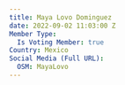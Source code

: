 ```yaml
---
title: Maya Lovo Dominguez
date: 2022-09-02 11:03:00 Z
Member Type:
  Is Voting Member: true
Country: Mexico
Social Media (Full URL):
  OSM: MayaLovo
---
```


